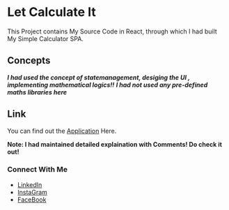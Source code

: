 # Let Calculate It

This Project contains My Source Code in React, through which I had built My Simple Calculator SPA. 

## Concepts

***I had used the concept of statemanagement, desiging the UI , implementing mathematical logics!!***
***I had not used any pre-defined maths libraries here***

## Link

You can find out the [Application](https://c1phani1simha.github.io/letsClaculateIt/) Here.

**Note: I had maintained detailed explaination with Comments! Do check it out!**

### Connect With Me
* [LinkedIn](https://www.linkedin.com/in/chakka-phani-simha-12454b224)
* [InstaGram](https://www.instagram.com/c_phani_simha/)
* [FaceBook](https://www.facebook.com/profile.php?id=100007243848627)
